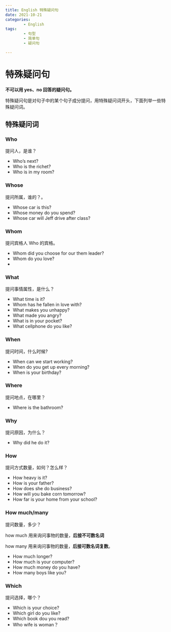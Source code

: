 ```yaml
---
title: English 特殊疑问句
date: 2021-10-21
categories:
        - English
tags:
        - 句型
        - 简单句
        - 疑问句

---
```


# 特殊疑问句

**不可以用 yes、no 回答的疑问句。**

特殊疑问句是对句子中的某个句子成分提问，用特殊疑问词开头，下面列举一些特殊疑问词。

## 特殊疑问词

### Who

提问人，是谁？

- Who’s next?
- Who is the richet?
- Who is in my room?

### Whose

提问所属，谁的？。

- Whose car is this?
- Whose money do you spend?
- Whose car will Jeff drive after class?

### Whom

提问宾格人 Who 的宾格。

- Whom did you choose for our them leader?
- Whom do you love?
-

### What

提问事情属性，是什么？

- What time is it?
- Whom has he fallen in love with?
- What makes you unhappy?
- What made you angry?
- What is in your pocket?
- What cellphone do you like?

### When

提问时间，什么时候?

- When can we start working?
- When do you get up every morning?
- When is your birthday?

### Where

提问地点，在哪里？

- Where is the bathroom?

### Why

提问原因，为什么？

- Why did he do it?

### How

提问方式数量，如何？怎么样？

- How heavy is it?
- How is your father?
- How does she do business?
- How will you bake corn tomorrow?
- How far is your home from your school?

### How much/many

提问数量，多少？

how much 用来询问事物的数量，**后接不可数名词**

how many 用来询问事物的数量，**后接可数名词复数**。

- How much longer?
- How much is your computer?
- How much money do you have?
- How many boys like you?

### Which

提问选择，哪个？

- Which is your choice?
- Which girl do you like?
- Which book dou you read?
- Who wife is woman？
